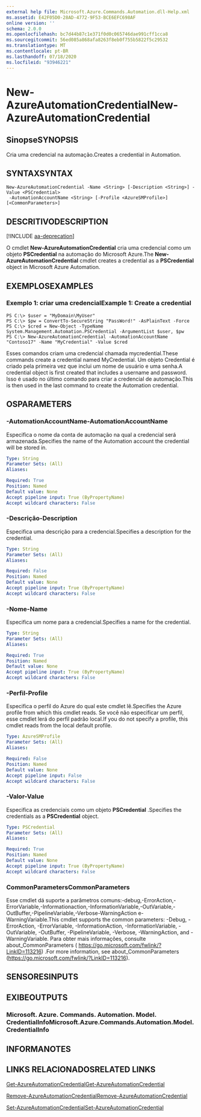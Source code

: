 ```yaml
---
external help file: Microsoft.Azure.Commands.Automation.dll-Help.xml
ms.assetid: E42F05D0-28AD-4772-9F53-BCE6EFC698AF
online version: ''
schema: 2.0.0
ms.openlocfilehash: bc7d44b87c1e371f0d0c065746dae991cff1cca8
ms.sourcegitcommit: 56ed085a868afa8263f8eb0f755b5822f5c29532
ms.translationtype: MT
ms.contentlocale: pt-BR
ms.lasthandoff: 07/18/2020
ms.locfileid: "93946221"
---
```

# <span data-ttu-id="12444-101">New-AzureAutomationCredential</span><span class="sxs-lookup"><span data-stu-id="12444-101">New-AzureAutomationCredential</span></span>

## <span data-ttu-id="12444-102">Sinopse</span><span class="sxs-lookup"><span data-stu-id="12444-102">SYNOPSIS</span></span>

<span data-ttu-id="12444-103">Cria uma credencial na automação.</span><span class="sxs-lookup"><span data-stu-id="12444-103">Creates a credential in Automation.</span></span>

## <span data-ttu-id="12444-104">SYNTAX</span><span class="sxs-lookup"><span data-stu-id="12444-104">SYNTAX</span></span>

```
New-AzureAutomationCredential -Name <String> [-Description <String>] -Value <PSCredential>
 -AutomationAccountName <String> [-Profile <AzureSMProfile>] [<CommonParameters>]
```

## <span data-ttu-id="12444-105">DESCRITIVO</span><span class="sxs-lookup"><span data-stu-id="12444-105">DESCRIPTION</span></span>

[!INCLUDE [aa-deprecation](../include/aa-deprecation.md)]

<span data-ttu-id="12444-106">O cmdlet **New-AzureAutomationCredential** cria uma credencial como um objeto **PSCredential** na automação do Microsoft Azure.</span><span class="sxs-lookup"><span data-stu-id="12444-106">The **New-AzureAutomationCredential** cmdlet creates a credential as a **PSCredential** object in Microsoft Azure Automation.</span></span>

## <span data-ttu-id="12444-107">EXEMPLOS</span><span class="sxs-lookup"><span data-stu-id="12444-107">EXAMPLES</span></span>

### <span data-ttu-id="12444-108">Exemplo 1: criar uma credencial</span><span class="sxs-lookup"><span data-stu-id="12444-108">Example 1: Create a credential</span></span>
```
PS C:\> $user = "MyDomain\MyUser"
PS C:\> $pw = ConvertTo-SecureString "PassWord!" -AsPlainText -Force
PS C:\> $cred = New-Object -TypeName System.Management.Automation.PSCredential -ArgumentList $user, $pw
PS C:\> New-AzureAutomationCredential -AutomationAccountName "Contoso17" -Name "MyCredential" -Value $cred
```

<span data-ttu-id="12444-109">Esses comandos criam uma credencial chamada mycredential.</span><span class="sxs-lookup"><span data-stu-id="12444-109">These commands create a credential named MyCredential.</span></span>
<span data-ttu-id="12444-110">Um objeto Credential é criado pela primeira vez que inclui um nome de usuário e uma senha.</span><span class="sxs-lookup"><span data-stu-id="12444-110">A credential object is first created that includes a username and password.</span></span>
<span data-ttu-id="12444-111">Isso é usado no último comando para criar a credencial de automação.</span><span class="sxs-lookup"><span data-stu-id="12444-111">This is then used in the last command to create the Automation credential.</span></span>

## <span data-ttu-id="12444-112">OS</span><span class="sxs-lookup"><span data-stu-id="12444-112">PARAMETERS</span></span>

### <span data-ttu-id="12444-113">-AutomationAccountName</span><span class="sxs-lookup"><span data-stu-id="12444-113">-AutomationAccountName</span></span>
<span data-ttu-id="12444-114">Especifica o nome da conta de automação na qual a credencial será armazenada.</span><span class="sxs-lookup"><span data-stu-id="12444-114">Specifies the name of the Automation account the credential will be stored in.</span></span>

```yaml
Type: String
Parameter Sets: (All)
Aliases: 

Required: True
Position: Named
Default value: None
Accept pipeline input: True (ByPropertyName)
Accept wildcard characters: False
```

### <span data-ttu-id="12444-115">-Descrição</span><span class="sxs-lookup"><span data-stu-id="12444-115">-Description</span></span>
<span data-ttu-id="12444-116">Especifica uma descrição para a credencial.</span><span class="sxs-lookup"><span data-stu-id="12444-116">Specifies a description for the credential.</span></span>

```yaml
Type: String
Parameter Sets: (All)
Aliases: 

Required: False
Position: Named
Default value: None
Accept pipeline input: True (ByPropertyName)
Accept wildcard characters: False
```

### <span data-ttu-id="12444-117">-Nome</span><span class="sxs-lookup"><span data-stu-id="12444-117">-Name</span></span>
<span data-ttu-id="12444-118">Especifica um nome para a credencial.</span><span class="sxs-lookup"><span data-stu-id="12444-118">Specifies a name for the credential.</span></span>

```yaml
Type: String
Parameter Sets: (All)
Aliases: 

Required: True
Position: Named
Default value: None
Accept pipeline input: True (ByPropertyName)
Accept wildcard characters: False
```

### <span data-ttu-id="12444-119">-Perfil</span><span class="sxs-lookup"><span data-stu-id="12444-119">-Profile</span></span>
<span data-ttu-id="12444-120">Especifica o perfil do Azure do qual este cmdlet lê.</span><span class="sxs-lookup"><span data-stu-id="12444-120">Specifies the Azure profile from which this cmdlet reads.</span></span>
<span data-ttu-id="12444-121">Se você não especificar um perfil, esse cmdlet lerá do perfil padrão local.</span><span class="sxs-lookup"><span data-stu-id="12444-121">If you do not specify a profile, this cmdlet reads from the local default profile.</span></span>

```yaml
Type: AzureSMProfile
Parameter Sets: (All)
Aliases: 

Required: False
Position: Named
Default value: None
Accept pipeline input: False
Accept wildcard characters: False
```

### <span data-ttu-id="12444-122">-Valor</span><span class="sxs-lookup"><span data-stu-id="12444-122">-Value</span></span>
<span data-ttu-id="12444-123">Especifica as credenciais como um objeto **PSCredential** .</span><span class="sxs-lookup"><span data-stu-id="12444-123">Specifies the credentials as a **PSCredential** object.</span></span>

```yaml
Type: PSCredential
Parameter Sets: (All)
Aliases: 

Required: True
Position: Named
Default value: None
Accept pipeline input: True (ByPropertyName)
Accept wildcard characters: False
```

### <span data-ttu-id="12444-124">CommonParameters</span><span class="sxs-lookup"><span data-stu-id="12444-124">CommonParameters</span></span>
<span data-ttu-id="12444-125">Esse cmdlet dá suporte a parâmetros comuns:-debug,-ErrorAction,-ErrorVariable,-Informationaction,-InformationVariable,-OutVariable,-OutBuffer,-PipelineVariable,-Verbose-WarningAction e-WarningVariable.</span><span class="sxs-lookup"><span data-stu-id="12444-125">This cmdlet supports the common parameters: -Debug, -ErrorAction, -ErrorVariable, -InformationAction, -InformationVariable, -OutVariable, -OutBuffer, -PipelineVariable, -Verbose, -WarningAction, and -WarningVariable.</span></span> <span data-ttu-id="12444-126">Para obter mais informações, consulte about_CommonParameters ( https://go.microsoft.com/fwlink/?LinkID=113216) .</span><span class="sxs-lookup"><span data-stu-id="12444-126">For more information, see about_CommonParameters (https://go.microsoft.com/fwlink/?LinkID=113216).</span></span>

## <span data-ttu-id="12444-127">SENSORES</span><span class="sxs-lookup"><span data-stu-id="12444-127">INPUTS</span></span>

## <span data-ttu-id="12444-128">EXIBE</span><span class="sxs-lookup"><span data-stu-id="12444-128">OUTPUTS</span></span>

### <span data-ttu-id="12444-129">Microsoft. Azure. Commands. Automation. Model. CredentialInfo</span><span class="sxs-lookup"><span data-stu-id="12444-129">Microsoft.Azure.Commands.Automation.Model.CredentialInfo</span></span>

## <span data-ttu-id="12444-130">INFORMA</span><span class="sxs-lookup"><span data-stu-id="12444-130">NOTES</span></span>

## <span data-ttu-id="12444-131">LINKS RELACIONADOS</span><span class="sxs-lookup"><span data-stu-id="12444-131">RELATED LINKS</span></span>

[<span data-ttu-id="12444-132">Get-AzureAutomationCredential</span><span class="sxs-lookup"><span data-stu-id="12444-132">Get-AzureAutomationCredential</span></span>](./Get-AzureAutomationCredential.md)

[<span data-ttu-id="12444-133">Remove-AzureAutomationCredential</span><span class="sxs-lookup"><span data-stu-id="12444-133">Remove-AzureAutomationCredential</span></span>](./Remove-AzureAutomationCredential.md)

[<span data-ttu-id="12444-134">Set-AzureAutomationCredential</span><span class="sxs-lookup"><span data-stu-id="12444-134">Set-AzureAutomationCredential</span></span>](./Set-AzureAutomationCredential.md)


